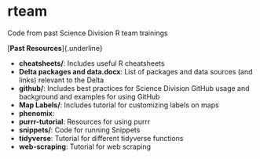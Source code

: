 # rteam

Code from past Science Division R team trainings

[**Past Resources**]{.underline}

-   **cheatsheets/**: Includes useful R cheatsheets
-   **Delta packages and data.docx**: List of packages and data sources (and links) relevant to the Delta
-   **github/**: Includes best practices for Science Division GitHub usage and background and examples for using GitHub
-   **Map Labels/**: Includes tutorial for customizing labels on maps
-   **phenomix**:
-   **purrr-tutorial**: Resources for using purrr
-   **snippets/**: Code for running Snippets
-   **tidyverse**: Tutorial for different tidyverse functions
-   **web-scraping**: Tutorial for web scraping
